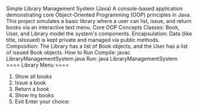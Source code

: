 ​Simple Library Management System (Java)
​A console-based application demonstrating core Object-Oriented Programming (OOP) principles in Java.
​This project simulates a basic library where a user can list, issue, and return books via an interactive text menu.
​Core OOP Concepts
​Classes: Book, User, and Library model the system's components.
​Encapsulation: Data (like title, isIssued) is kept private and managed via public methods.
​Composition: The Library has a list of Book objects, and the User has a list of issued Book objects.
​How to Run
​Compile: javac LibraryManagementSystem.java
​Run: java LibraryManagementSystem
==== Library Menu ====
1. Show all books
2. Issue a book
3. Return a book
4. Show my books
5. Exit
Enter your choice:
